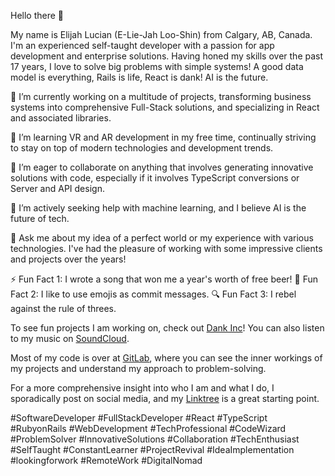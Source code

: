 Hello there 👋

My name is Elijah Lucian (E-Lie-Jah Loo-Shin) from Calgary, AB, Canada. I'm an experienced self-taught developer with a passion for app development and enterprise solutions. Having honed my skills over the past 17 years, I love to solve big problems with simple systems! A good data model is everything, Rails is life, React is dank! AI is the future.

🔭 I’m currently working on a multitude of projects, transforming business systems into comprehensive Full-Stack solutions, and specializing in React and associated libraries.

🌱 I’m learning VR and AR development in my free time, continually striving to stay on top of modern technologies and development trends.

👯 I’m eager to collaborate on anything that involves generating innovative solutions with code, especially if it involves TypeScript conversions or Server and API design.

🤔 I’m actively seeking help with machine learning, and I believe AI is the future of tech.

💬 Ask me about my idea of a perfect world or my experience with various technologies. I've had the pleasure of working with some impressive clients and projects over the years!

⚡ Fun Fact 1: I wrote a song that won me a year's worth of free beer!
💅 Fun Fact 2: I like to use emojis as commit messages.
🔍 Fun Fact 3: I rebel against the rule of threes.

To see fun projects I am working on, check out [Dank Inc](https://github.com/dankinc)! You can also listen to my music on [SoundCloud](https://soundcloud.com/elijahlucian).

Most of my code is over at [GitLab](https://gitlab.com/elijahlucian), where you can see the inner workings of my projects and understand my approach to problem-solving. 

For a more comprehensive insight into who I am and what I do, I sporadically post on social media, and my [Linktree](https://linktr.ee/eli7vh) is a great starting point.

#SoftwareDeveloper #FullStackDeveloper #React #TypeScript #RubyonRails #WebDevelopment #TechProfessional #CodeWizard #ProblemSolver #InnovativeSolutions #Collaboration #TechEnthusiast #SelfTaught #ConstantLearner #ProjectRevival #IdeaImplementation #lookingforwork #RemoteWork #DigitalNomad
